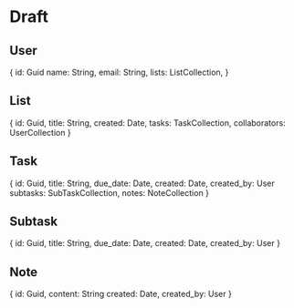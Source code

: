 # Draft

## User

{
  id: Guid
  name: String,
  email: String,
  lists: ListCollection,
}

## List

{
  id: Guid,
  title: String,
  created: Date,
  tasks: TaskCollection,
  collaborators: UserCollection
}

## Task

{
  id: Guid,
  title: String,
  due_date: Date,
  created: Date,
  created_by: User
  subtasks: SubTaskCollection,
  notes: NoteCollection
}

## Subtask

{
  id: Guid,
  title: String,
  due_date: Date,
  created: Date,
  created_by: User
}

## Note

{
  id: Guid,
  content: String
  created: Date,
  created_by: User
}
